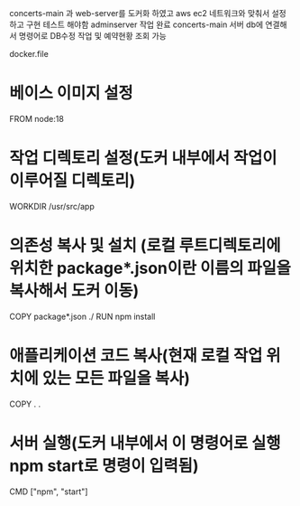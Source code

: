concerts-main 과 web-server를 도커화 하였고 aws ec2 네트워크와 맞춰서 설정하고 구현 테스트 해야함
adminserver 작업 완료 concerts-main 서버 db에 연결해서 명령어로 DB수정 작업 및 예약현황 조회 가능 

docker.file
# 베이스 이미지 설정
FROM node:18

# 작업 디렉토리 설정(도커 내부에서 작업이 이루어질 디렉토리)
WORKDIR /usr/src/app

# 의존성 복사 및 설치 (로컬 루트디렉토리에 위치한 package*.json이란 이름의 파일을 복사해서 도커 이동)
COPY package*.json ./
RUN npm install

# 애플리케이션 코드 복사(현재 로컬 작업 위치에 있는 모든 파일을 복사)
COPY . .

# 서버 실행(도커 내부에서 이 명령어로 실행 npm start로 명령이 입력됨)
CMD ["npm", "start"]
